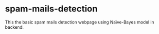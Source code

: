 # spam-mails-detection
This the basic spam mails detection webpage using Naïve-Bayes model in backend. 
